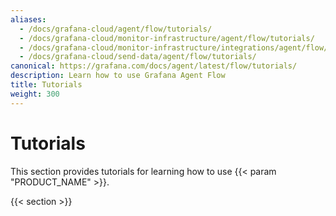 ```yaml
---
aliases:
  - /docs/grafana-cloud/agent/flow/tutorials/
  - /docs/grafana-cloud/monitor-infrastructure/agent/flow/tutorials/
  - /docs/grafana-cloud/monitor-infrastructure/integrations/agent/flow/tutorials/
  - /docs/grafana-cloud/send-data/agent/flow/tutorials/
canonical: https://grafana.com/docs/agent/latest/flow/tutorials/
description: Learn how to use Grafana Agent Flow
title: Tutorials
weight: 300
---
```


# Tutorials

This section provides tutorials for learning how to use {{< param "PRODUCT_NAME" >}}.

{{< section >}}
